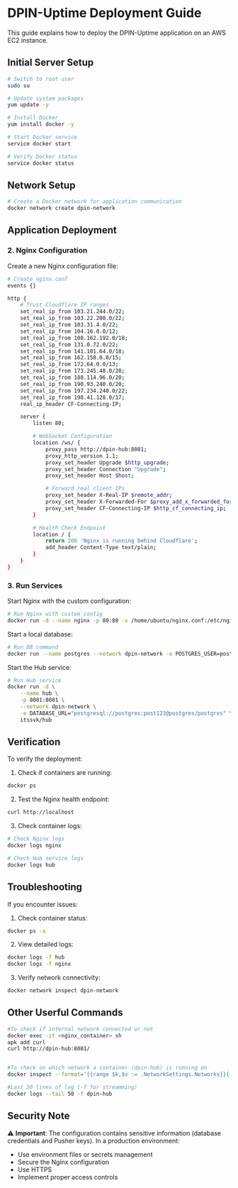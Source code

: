 # DPIN-Uptime Deployment Guide

This guide explains how to deploy the DPIN-Uptime application on an AWS EC2 instance.

## Initial Server Setup

```bash
# Switch to root user
sudo su

# Update system packages
yum update -y

# Install Docker
yum install docker -y

# Start Docker service
service docker start

# Verify Docker status
service docker status
```

## Network Setup

```bash
# Create a Docker network for application communication
docker network create dpin-network
```

## Application Deployment

### 2. Nginx Configuration

Create a new Nginx configuration file:

```bash
# Create nginx.conf
events {}

http {
    # Trust Cloudflare IP ranges
    set_real_ip_from 103.21.244.0/22;
    set_real_ip_from 103.22.200.0/22;
    set_real_ip_from 103.31.4.0/22;
    set_real_ip_from 104.16.0.0/12;
    set_real_ip_from 108.162.192.0/18;
    set_real_ip_from 131.0.72.0/22;
    set_real_ip_from 141.101.64.0/18;
    set_real_ip_from 162.158.0.0/15;
    set_real_ip_from 172.64.0.0/13;
    set_real_ip_from 173.245.48.0/20;
    set_real_ip_from 188.114.96.0/20;
    set_real_ip_from 190.93.240.0/20;
    set_real_ip_from 197.234.240.0/22;
    set_real_ip_from 198.41.128.0/17;
    real_ip_header CF-Connecting-IP;

    server {
        listen 80;

        # WebSocket Configuration
        location /ws/ {
            proxy_pass http://dpin-hub:8081;
            proxy_http_version 1.1;
            proxy_set_header Upgrade $http_upgrade;
            proxy_set_header Connection "Upgrade";
            proxy_set_header Host $host;

            # Forward real client IPs
            proxy_set_header X-Real-IP $remote_addr;
            proxy_set_header X-Forwarded-For $proxy_add_x_forwarded_for;
            proxy_set_header CF-Connecting-IP $http_cf_connecting_ip;
        }

        # Health Check Endpoint
        location / {
            return 200 'Nginx is running behind Cloudflare';
            add_header Content-Type text/plain;
        }
    }
}
```

### 3. Run Services

Start Nginx with the custom configuration:

```bash
# Run Nginx with custom config
docker run -d --name nginx -p 80:80 -v /home/ubuntu/nginx.conf:/etc/nginx/nginx.conf:ro --network dpin-network nginx
```

Start a local database:

```bash
# Run DB command
docker run --name postgres --network dpin-network -e POSTGRES_USER=postgres -e POSTGRES_PASSWORD=post123 -p 5432:5432 -v /data:/var/lib/postgresql/data -d postgres:alpine

```

Start the Hub service:

```bash
# Run Hub service
docker run -d \
    --name hub \
    -p 8081:8081 \
    --network dpin-network \
    -e DATABASE_URL="postgresql://postgres:post123@postgres/postgres" \
    itssvk/hub
```

## Verification

To verify the deployment:

1. Check if containers are running:

```bash
docker ps
```

2. Test the Nginx health endpoint:

```bash
curl http://localhost
```

3. Check container logs:

```bash
# Check Nginx logs
docker logs nginx

# Check Hub service logs
docker logs hub
```

## Troubleshooting

If you encounter issues:

1. Check container status:

```bash
docker ps -a
```

2. View detailed logs:

```bash
docker logs -f hub
docker logs -f nginx
```

3. Verify network connectivity:

```bash
docker network inspect dpin-network
```

## Other Userful Commands

```bash
#To check if internal network connected or not
docker exec -it <nginx_container> sh
apk add curl
curl http://dpin-hub:8081/


#To check on which network a container (dpin-hub) is running on
docker inspect --format='{{range $k,$v := .NetworkSettings.Networks}}{{$k}} {{end}}' dpin-hub

#Last 50 lines of log (-f for streamming)
docker logs --tail 50 -f dpin-hub
```

## Security Note

⚠️ **Important**: The configuration contains sensitive information (database credentials and Pusher keys). In a production environment:

- Use environment files or secrets management
- Secure the Nginx configuration
- Use HTTPS
- Implement proper access controls

